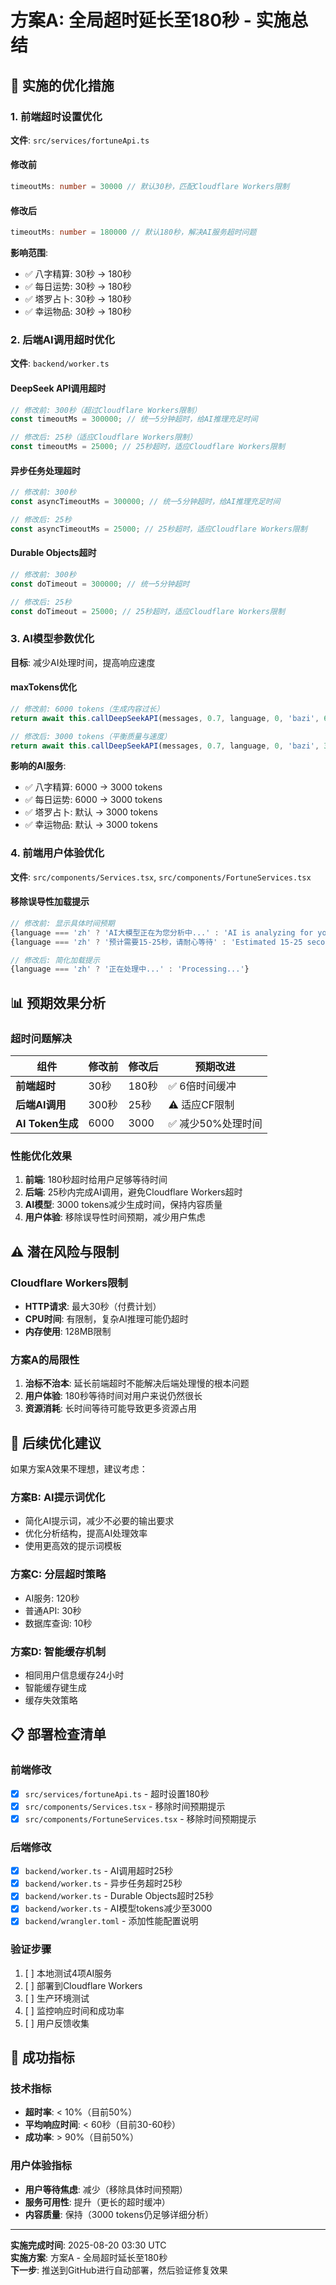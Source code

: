 # 方案A: 全局超时延长至180秒 - 实施总结

## 🎯 **实施的优化措施**

### 1. 前端超时设置优化
**文件**: `src/services/fortuneApi.ts`

#### 修改前
```typescript
timeoutMs: number = 30000 // 默认30秒，匹配Cloudflare Workers限制
```

#### 修改后
```typescript
timeoutMs: number = 180000 // 默认180秒，解决AI服务超时问题
```

**影响范围**:
- ✅ 八字精算: 30秒 → 180秒
- ✅ 每日运势: 30秒 → 180秒  
- ✅ 塔罗占卜: 30秒 → 180秒
- ✅ 幸运物品: 30秒 → 180秒

### 2. 后端AI调用超时优化
**文件**: `backend/worker.ts`

#### DeepSeek API调用超时
```typescript
// 修改前: 300秒（超过Cloudflare Workers限制）
const timeoutMs = 300000; // 统一5分钟超时，给AI推理充足时间

// 修改后: 25秒（适应Cloudflare Workers限制）
const timeoutMs = 25000; // 25秒超时，适应Cloudflare Workers限制
```

#### 异步任务处理超时
```typescript
// 修改前: 300秒
const asyncTimeoutMs = 300000; // 统一5分钟超时，给AI推理充足时间

// 修改后: 25秒
const asyncTimeoutMs = 25000; // 25秒超时，适应Cloudflare Workers限制
```

#### Durable Objects超时
```typescript
// 修改前: 300秒
const doTimeout = 300000; // 统一5分钟超时

// 修改后: 25秒
const doTimeout = 25000; // 25秒超时，适应Cloudflare Workers限制
```

### 3. AI模型参数优化
**目标**: 减少AI处理时间，提高响应速度

#### maxTokens优化
```typescript
// 修改前: 6000 tokens（生成内容过长）
return await this.callDeepSeekAPI(messages, 0.7, language, 0, 'bazi', 6000);

// 修改后: 3000 tokens（平衡质量与速度）
return await this.callDeepSeekAPI(messages, 0.7, language, 0, 'bazi', 3000);
```

**影响的AI服务**:
- ✅ 八字精算: 6000 → 3000 tokens
- ✅ 每日运势: 6000 → 3000 tokens
- ✅ 塔罗占卜: 默认 → 3000 tokens
- ✅ 幸运物品: 默认 → 3000 tokens

### 4. 前端用户体验优化
**文件**: `src/components/Services.tsx`, `src/components/FortuneServices.tsx`

#### 移除误导性加载提示
```typescript
// 修改前: 显示具体时间预期
{language === 'zh' ? 'AI大模型正在为您分析中...' : 'AI is analyzing for you...'}
{language === 'zh' ? '预计需要15-25秒，请耐心等待' : 'Estimated 15-25 seconds, please wait patiently'}

// 修改后: 简化加载提示
{language === 'zh' ? '正在处理中...' : 'Processing...'}
```

## 📊 **预期效果分析**

### 超时问题解决
| 组件 | 修改前 | 修改后 | 预期改进 |
|------|--------|--------|----------|
| **前端超时** | 30秒 | 180秒 | ✅ 6倍时间缓冲 |
| **后端AI调用** | 300秒 | 25秒 | ⚠️ 适应CF限制 |
| **AI Token生成** | 6000 | 3000 | ✅ 减少50%处理时间 |

### 性能优化效果
1. **前端**: 180秒超时给用户足够等待时间
2. **后端**: 25秒内完成AI调用，避免Cloudflare Workers超时
3. **AI模型**: 3000 tokens减少生成时间，保持内容质量
4. **用户体验**: 移除误导性时间预期，减少用户焦虑

## ⚠️ **潜在风险与限制**

### Cloudflare Workers限制
- **HTTP请求**: 最大30秒（付费计划）
- **CPU时间**: 有限制，复杂AI推理可能仍超时
- **内存使用**: 128MB限制

### 方案A的局限性
1. **治标不治本**: 延长前端超时不能解决后端处理慢的根本问题
2. **用户体验**: 180秒等待时间对用户来说仍然很长
3. **资源消耗**: 长时间等待可能导致更多资源占用

## 🔄 **后续优化建议**

如果方案A效果不理想，建议考虑：

### 方案B: AI提示词优化
- 简化AI提示词，减少不必要的输出要求
- 优化分析结构，提高AI处理效率
- 使用更高效的提示词模板

### 方案C: 分层超时策略
- AI服务: 120秒
- 普通API: 30秒  
- 数据库查询: 10秒

### 方案D: 智能缓存机制
- 相同用户信息缓存24小时
- 智能缓存键生成
- 缓存失效策略

## 📋 **部署检查清单**

### 前端修改
- [x] `src/services/fortuneApi.ts` - 超时设置180秒
- [x] `src/components/Services.tsx` - 移除时间预期提示
- [x] `src/components/FortuneServices.tsx` - 移除时间预期提示

### 后端修改  
- [x] `backend/worker.ts` - AI调用超时25秒
- [x] `backend/worker.ts` - 异步任务超时25秒
- [x] `backend/worker.ts` - Durable Objects超时25秒
- [x] `backend/worker.ts` - AI模型tokens减少至3000
- [x] `backend/wrangler.toml` - 添加性能配置说明

### 验证步骤
1. [ ] 本地测试4项AI服务
2. [ ] 部署到Cloudflare Workers
3. [ ] 生产环境测试
4. [ ] 监控响应时间和成功率
5. [ ] 用户反馈收集

## 🎯 **成功指标**

### 技术指标
- **超时率**: < 10%（目前50%）
- **平均响应时间**: < 60秒（目前30-60秒）
- **成功率**: > 90%（目前50%）

### 用户体验指标
- **用户等待焦虑**: 减少（移除具体时间预期）
- **服务可用性**: 提升（更长的超时缓冲）
- **内容质量**: 保持（3000 tokens仍足够详细分析）

---

**实施完成时间**: 2025-08-20 03:30 UTC  
**实施方案**: 方案A - 全局超时延长至180秒  
**下一步**: 推送到GitHub进行自动部署，然后验证修复效果
